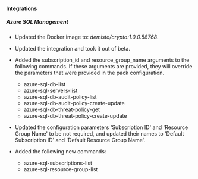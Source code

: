 
#### Integrations

##### Azure SQL Management
- Updated the Docker image to: *demisto/crypto:1.0.0.58768*.

- Updated the integration and took it out of beta.
- Added the subscription_id and resource_group_name arguments to the following commands. If these arguments are provided, they will override the parameters that were provided in the pack configuration.
  - azure-sql-db-list
  - azure-sql-servers-list
  - azure-sql-db-audit-policy-list
  - azure-sql-db-audit-policy-create-update
  - azure-sql-db-threat-policy-get
  - azure-sql-db-threat-policy-create-update
- Updated the configuration parameters 'Subscription ID' and 'Resource Group Name' to be not required, and updated their names to 'Default Subscription ID' and 'Default Resource Group Name'.
- Added the following new commands:
  - azure-sql-subscriptions-list
  - azure-sql-resource-group-list

